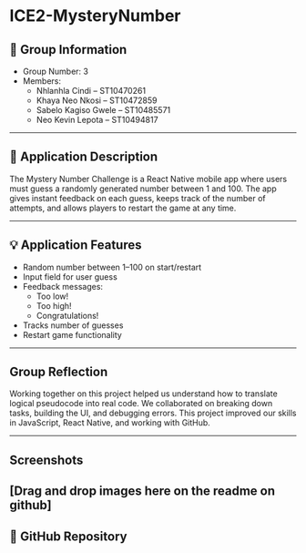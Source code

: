 # ICE2-MysteryNumber

## 👥 Group Information
- Group Number: 3  
- Members:
  - Nhlanhla Cindi   – ST10470261
  - Khaya Neo Nkosi      – ST10472859
  - Sabelo Kagiso Gwele  – ST10485571            
  - Neo Kevin Lepota       – ST10494817

-------------------------------------------------------------------------------------------------------------------------------------------------------------------------------------------------------------------------------------------------------------------------------

## 📱 Application Description

The Mystery Number Challenge is a React Native mobile app where users must guess a randomly generated number between 1 and 100. The app gives instant feedback on each guess, keeps track of the number of attempts, and allows players to restart the game at any time.

-------------------------------------------------------------------------------------------------------------------------------------------------------------------------------------------------------------------------------------------------------------------------------

## 💡 Application Features
- Random number between 1–100 on start/restart
- Input field for user guess
- Feedback messages:
  - Too low!
  - Too high!
  - Congratulations!
- Tracks number of guesses
- Restart game functionality

-------------------------------------------------------------------------------------------------------------------------------------------------------------------------------------------------------------------------------------------------------------------------------

## Group Reflection

Working together on this project helped us understand how to translate logical pseudocode into real code. We collaborated on breaking down tasks, building the UI, and debugging errors. This project improved our skills in JavaScript, React Native, and working with GitHub.

-------------------------------------------------------------------------------------------------------------------------------------------------------------------------------------------------------------------------------------------------------------------------------

## Screenshots
[Drag and drop images here on the readme on github]
-------------------------------------------------------------------------------------------------------------------------------------------------------------------------------------------------------------------------------------------------------------------------------

## 🔗 GitHub Repository
